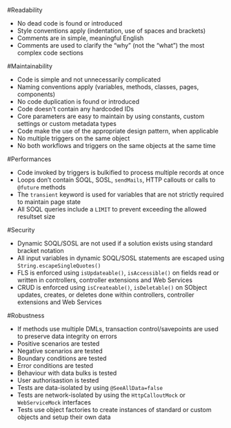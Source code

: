 
#Readability

- No dead code is found or introduced
- Style conventions apply (indentation, use of spaces and brackets)
- Comments are in simple, meaningful English
- Comments are used to clarify the “why” (not the “what”) the most complex code sections


#Maintainability

- Code is simple and not unnecessarily complicated
- Naming conventions apply (variables, methods, classes, pages, components)
- No code duplication is found or introduced
- Code doesn't contain any hardcoded IDs
- Core parameters are easy to maintain by using constants, custom settings or custom metadata types
- Code make the use of the appropriate design pattern, when applicable
- No multiple triggers on the same object
- No both workflows and triggers on the same objects at the same time

#Performances

- Code invoked by triggers is bulkified to process multiple records at once
- Loops don’t contain SOQL, SOSL, `sendMails`, HTTP callouts or calls to `@future` methods
- The `transient` keyword is used for variables that are not strictly required to maintain page state
- All SOQL queries include a `LIMIT` to prevent exceeding the allowed resultset size

#Security

- Dynamic SOQL/SOSL are not used if a solution exists using standard bracket notation
- All input variables in dynamic SOQL/SOSL statements are escaped using `String.escapeSingleQuotes()`
- FLS is enforced using `isUpdateable()`, `isAccessible()` on fields read or written in controllers, controller extensions and Web Services
- CRUD is enforced using  `isCreateable()`, `isDeletable()` on SObject updates, creates, or deletes done within controllers, controller extensions and Web Services

#Robustness
- If methods use multiple DMLs, transaction control/savepoints are used to preserve data integrity on errors
- Positive scenarios are tested
- Negative scenarios are tested
- Boundary conditions are tested
- Error conditions are tested
- Behaviour with data bulks is tested
- User authorisastion is tested
- Tests are data-isolated by using `@SeeAllData=false`
- Tests are network-isolated by using the `HttpCalloutMock` or `WebServiceMock` interfaces
- Tests use object factories to create instances of standard or custom objects and setup their own data
